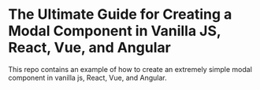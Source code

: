 # The Ultimate Guide for Creating a Modal Component in Vanilla JS, React, Vue, and Angular

This repo contains an example of how to create an extremely simple modal component in vanilla js, React, Vue, and Angular.

